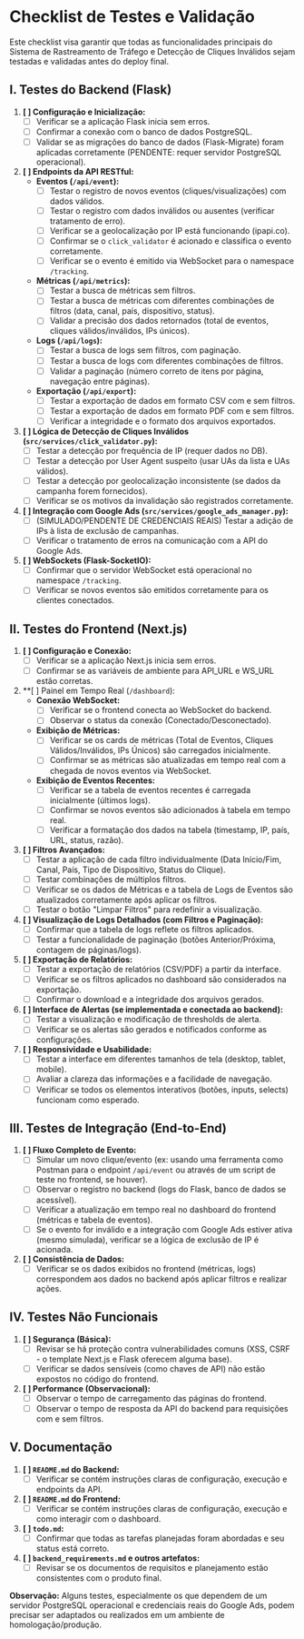 # Checklist de Testes e Validação

Este checklist visa garantir que todas as funcionalidades principais do Sistema de Rastreamento de Tráfego e Detecção de Cliques Inválidos sejam testadas e validadas antes do deploy final.

## I. Testes do Backend (Flask)

1.  **[ ] Configuração e Inicialização:**
    *   [ ] Verificar se a aplicação Flask inicia sem erros.
    *   [ ] Confirmar a conexão com o banco de dados PostgreSQL.
    *   [ ] Validar se as migrações do banco de dados (Flask-Migrate) foram aplicadas corretamente (PENDENTE: requer servidor PostgreSQL operacional).
2.  **[ ] Endpoints da API RESTful:**
    *   **Eventos (`/api/event`):**
        *   [ ] Testar o registro de novos eventos (cliques/visualizações) com dados válidos.
        *   [ ] Testar o registro com dados inválidos ou ausentes (verificar tratamento de erro).
        *   [ ] Verificar se a geolocalização por IP está funcionando (ipapi.co).
        *   [ ] Confirmar se o `click_validator` é acionado e classifica o evento corretamente.
        *   [ ] Verificar se o evento é emitido via WebSocket para o namespace `/tracking`.
    *   **Métricas (`/api/metrics`):**
        *   [ ] Testar a busca de métricas sem filtros.
        *   [ ] Testar a busca de métricas com diferentes combinações de filtros (data, canal, país, dispositivo, status).
        *   [ ] Validar a precisão dos dados retornados (total de eventos, cliques válidos/inválidos, IPs únicos).
    *   **Logs (`/api/logs`):**
        *   [ ] Testar a busca de logs sem filtros, com paginação.
        *   [ ] Testar a busca de logs com diferentes combinações de filtros.
        *   [ ] Validar a paginação (número correto de itens por página, navegação entre páginas).
    *   **Exportação (`/api/export`):**
        *   [ ] Testar a exportação de dados em formato CSV com e sem filtros.
        *   [ ] Testar a exportação de dados em formato PDF com e sem filtros.
        *   [ ] Verificar a integridade e o formato dos arquivos exportados.
3.  **[ ] Lógica de Detecção de Cliques Inválidos (`src/services/click_validator.py`):**
    *   [ ] Testar a detecção por frequência de IP (requer dados no DB).
    *   [ ] Testar a detecção por User Agent suspeito (usar UAs da lista e UAs válidos).
    *   [ ] Testar a detecção por geolocalização inconsistente (se dados da campanha forem fornecidos).
    *   [ ] Verificar se os motivos da invalidação são registrados corretamente.
4.  **[ ] Integração com Google Ads (`src/services/google_ads_manager.py`):**
    *   [ ] (SIMULADO/PENDENTE DE CREDENCIAIS REAIS) Testar a adição de IPs à lista de exclusão de campanhas.
    *   [ ] Verificar o tratamento de erros na comunicação com a API do Google Ads.
5.  **[ ] WebSockets (Flask-SocketIO):**
    *   [ ] Confirmar que o servidor WebSocket está operacional no namespace `/tracking`.
    *   [ ] Verificar se novos eventos são emitidos corretamente para os clientes conectados.

## II. Testes do Frontend (Next.js)

1.  **[ ] Configuração e Conexão:**
    *   [ ] Verificar se a aplicação Next.js inicia sem erros.
    *   [ ] Confirmar se as variáveis de ambiente para API_URL e WS_URL estão corretas.
2.  **[ ] Painel em Tempo Real (`/dashboard`):
    *   **Conexão WebSocket:**
        *   [ ] Verificar se o frontend conecta ao WebSocket do backend.
        *   [ ] Observar o status da conexão (Conectado/Desconectado).
    *   **Exibição de Métricas:**
        *   [ ] Verificar se os cards de métricas (Total de Eventos, Cliques Válidos/Inválidos, IPs Únicos) são carregados inicialmente.
        *   [ ] Confirmar se as métricas são atualizadas em tempo real com a chegada de novos eventos via WebSocket.
    *   **Exibição de Eventos Recentes:**
        *   [ ] Verificar se a tabela de eventos recentes é carregada inicialmente (últimos logs).
        *   [ ] Confirmar se novos eventos são adicionados à tabela em tempo real.
        *   [ ] Verificar a formatação dos dados na tabela (timestamp, IP, país, URL, status, razão).
3.  **[ ] Filtros Avançados:**
    *   [ ] Testar a aplicação de cada filtro individualmente (Data Início/Fim, Canal, País, Tipo de Dispositivo, Status do Clique).
    *   [ ] Testar combinações de múltiplos filtros.
    *   [ ] Verificar se os dados de Métricas e a tabela de Logs de Eventos são atualizados corretamente após aplicar os filtros.
    *   [ ] Testar o botão "Limpar Filtros" para redefinir a visualização.
4.  **[ ] Visualização de Logs Detalhados (com Filtros e Paginação):**
    *   [ ] Confirmar que a tabela de logs reflete os filtros aplicados.
    *   [ ] Testar a funcionalidade de paginação (botões Anterior/Próxima, contagem de páginas/logs).
5.  **[ ] Exportação de Relatórios:**
    *   [ ] Testar a exportação de relatórios (CSV/PDF) a partir da interface.
    *   [ ] Verificar se os filtros aplicados no dashboard são considerados na exportação.
    *   [ ] Confirmar o download e a integridade dos arquivos gerados.
6.  **[ ] Interface de Alertas (se implementada e conectada ao backend):**
    *   [ ] Testar a visualização e modificação de thresholds de alerta.
    *   [ ] Verificar se os alertas são gerados e notificados conforme as configurações.
7.  **[ ] Responsividade e Usabilidade:**
    *   [ ] Testar a interface em diferentes tamanhos de tela (desktop, tablet, mobile).
    *   [ ] Avaliar a clareza das informações e a facilidade de navegação.
    *   [ ] Verificar se todos os elementos interativos (botões, inputs, selects) funcionam como esperado.

## III. Testes de Integração (End-to-End)

1.  **[ ] Fluxo Completo de Evento:**
    *   [ ] Simular um novo clique/evento (ex: usando uma ferramenta como Postman para o endpoint `/api/event` ou através de um script de teste no frontend, se houver).
    *   [ ] Observar o registro no backend (logs do Flask, banco de dados se acessível).
    *   [ ] Verificar a atualização em tempo real no dashboard do frontend (métricas e tabela de eventos).
    *   [ ] Se o evento for inválido e a integração com Google Ads estiver ativa (mesmo simulada), verificar se a lógica de exclusão de IP é acionada.
2.  **[ ] Consistência de Dados:**
    *   [ ] Verificar se os dados exibidos no frontend (métricas, logs) correspondem aos dados no backend após aplicar filtros e realizar ações.

## IV. Testes Não Funcionais

1.  **[ ] Segurança (Básica):**
    *   [ ] Revisar se há proteção contra vulnerabilidades comuns (XSS, CSRF - o template Next.js e Flask oferecem alguma base).
    *   [ ] Verificar se dados sensíveis (como chaves de API) não estão expostos no código do frontend.
2.  **[ ] Performance (Observacional):**
    *   [ ] Observar o tempo de carregamento das páginas do frontend.
    *   [ ] Observar o tempo de resposta da API do backend para requisições com e sem filtros.

## V. Documentação

1.  **[ ] `README.md` do Backend:**
    *   [ ] Verificar se contém instruções claras de configuração, execução e endpoints da API.
2.  **[ ] `README.md` do Frontend:**
    *   [ ] Verificar se contém instruções claras de configuração, execução e como interagir com o dashboard.
3.  **[ ] `todo.md`:**
    *   [ ] Confirmar que todas as tarefas planejadas foram abordadas e seu status está correto.
4.  **[ ] `backend_requirements.md` e outros artefatos:**
    *   [ ] Revisar se os documentos de requisitos e planejamento estão consistentes com o produto final.

**Observação:** Alguns testes, especialmente os que dependem de um servidor PostgreSQL operacional e credenciais reais do Google Ads, podem precisar ser adaptados ou realizados em um ambiente de homologação/produção.
